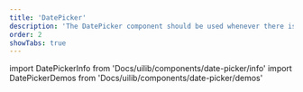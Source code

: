 ```yaml
---
title: 'DatePicker'
description: 'The DatePicker component should be used whenever there is to enter a single date or a date period.'
order: 2
showTabs: true
---
```


import DatePickerInfo from 'Docs/uilib/components/date-picker/info'
import DatePickerDemos from 'Docs/uilib/components/date-picker/demos'

<DatePickerInfo />
<DatePickerDemos />
